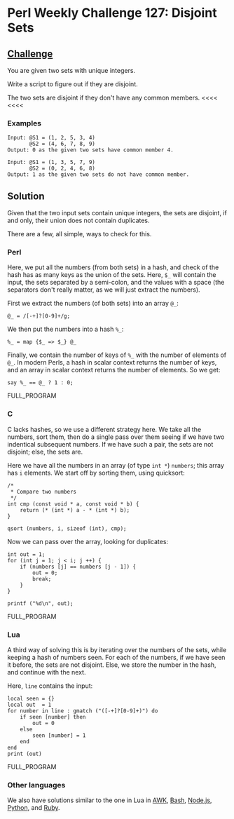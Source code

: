 # Perl Weekly Challenge 127: Disjoint Sets

## [Challenge][task1]
>>>>
You are given two sets with unique integers.

Write a script to figure out if they are disjoint.

>>>>
The two sets are disjoint if they don't have any common members.
<<<<
<<<<

### Examples

~~~~
Input: @S1 = (1, 2, 5, 3, 4)
       @S2 = (4, 6, 7, 8, 9)
Output: 0 as the given two sets have common member 4.

Input: @S1 = (1, 3, 5, 7, 9)
       @S2 = (0, 2, 4, 6, 8)
Output: 1 as the given two sets do not have common member.
~~~~

## Solution

Given that the two input sets contain unique integers, the sets
are disjoint, if and only, their union does not contain duplicates.

There are a few, all simple, ways to check for this.

### Perl

Here, we put all the numbers (from both sets) in a hash, and check
of the hash has as many keys as the union of the sets. Here, `$_`
will contain the input, the sets separated by a semi-colon, and the
values with a space (the separators don't really matter, as we will
just extract the numbers).

First we extract the numbers (of both sets) into an array `@_`:

~~~~
@_ = /[-+]?[0-9]+/g;
~~~~

We then put the numbers into a hash `%_`:

~~~~
%_ = map {$_ => $_} @_
~~~~

Finally, we contain the number of keys of `%_` with the number of elements
of `@_`. In modern Perls, a hash in scalar context returns the number of
keys, and an array in scalar context returns the number of elements. 
So we get:

~~~~
say %_ == @_ ? 1 : 0;
~~~~

FULL_PROGRAM

### C

C lacks hashes, so we use a different strategy here. We take all the
numbers, sort them, then do a single pass over them seeing if we have
two indentical subsequent numbers. If we have such a pair, the sets are
not disjoint; else, the sets are.

Here we have all the numbers in an array (of type `int *`) `numbers`;
this array has `i` elements. We start off by sorting them, using quicksort:

~~~~
/*
 * Compare two numbers
 */
int cmp (const void * a, const void * b) {
    return (* (int *) a - * (int *) b);
}

qsort (numbers, i, sizeof (int), cmp);
~~~~

Now we can pass over the array, looking for duplicates:

~~~~
int out = 1;
for (int j = 1; j < i; j ++) {
    if (numbers [j] == numbers [j - 1]) {
        out = 0;
        break;
    }
} 
 
printf ("%d\n", out);
~~~~

FULL_PROGRAM

### Lua

A third way of solving this is by iterating over the numbers of the
sets, while keeping a hash of numbers seen. For each of the numbers,
if we have seen it before, the sets are not disjoint. Else, we store
the number in the hash, and continue with the next.

Here, `line` contains the input:

~~~~
local seen = {}
local out  = 1
for number in line : gmatch ("([-+]?[0-9]+)") do
    if seen [number] then
        out = 0
    else
        seen [number] = 1
    end
end
print (out)
~~~~

FULL_PROGRAM

### Other languages

We also have solutions similar to the one in Lua in 
[AWK](#github),
[Bash](#github),
[Node.js](#github),
[Python](#github), and
[Ruby](#github).

[task1]: https://theweeklychallenge.org/blog/perl-weekly-challenge-127/#TASK1

